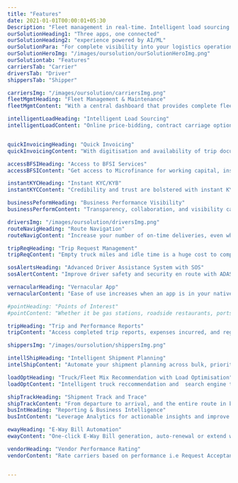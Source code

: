 ```yaml
---
title: "Features"
date: 2021-01-01T00:00:01+05:30 
Description: "Fleet management in real-time. Intelligent load sourcing. Quick invoicing and access to microfinance, instant KYC/KYB and operational transparency."
ourSolutionHeading1: "Three apps, one connected"
ourSolutionHeading2: "experience powered by AI/ML"
ourSolutionPara: "For complete visibility into your logistics operations"
ourSolutionHeroImg: "/images/oursolution/ourSolutionHeroImg.png"
ourSolutiontab: "Features"
carriersTab: "Carrier"
driversTab: "Driver"
shippersTab: "Shipper"

carriersImg: "/images/oursolution/carriersImg.png"
fleetMgmtHeading: "Fleet Management & Maintenance"
fleetMgmtContent: "With a central dashboard that provides complete fleet visibility, manage and maintain your fleet with near Real-Time alerts and notifications."

intelligentLoadHeading: "Intelligent Load Sourcing"
intelligentLoadContent: "Online price-bidding, contract carriage options, and load-truck matching based on routes of operation help to intelligently optimise loads."


quickInvoicingHeading: "Quick Invoicing"
quickInvoicingContent: "With digitisation and availability of trip documents online, payment processing is faster. Improve your working-capital cycles, hassle-free."

accessBFSIHeading: "Access to BFSI Services"
accessBFSIContent: "Get access to Microfinance for working capital, insurance, and spares purchase. Also, find Vehicle and Driver insurance at low premiums."

instantKYCHeading: "Instant KYC/KYB"
instantKYCContent: "Credibility and trust are bolstered with instant KYC. Verify documents for forgeries and manipulations, to maintain your brand's reputation."

businessPeformHeading: "Business Performance Visibility"
businessPerformContent: "Transparency, collaboration, and visibility can improve your logistics operation exponentially. Track performance, in Real-Time."

driversImg: "/images/oursolution/driversImg.png"
routeNavigHeading: "Route Navigation"
routeNavigContent: "Increase your number of on-time deliveries, even when there are multiple-drop points. Prioritized navigation optimizes your routes."

tripReqHeading: "Trip Request Management"
tripReqContent: "Empty truck miles and idle time is a huge cost to companies. Enable drivers to get instant trip alerts for nearby loads and improve your earnings."

sosAlertsHeading: "Advanced Driver Assistance System with SOS"
sosAlertContent: "Improve driver safety and security en route with ADAS and get Points of Interest data such as gas stations, roadside restaurants, ports, various points of interest are mapped with directions, distance, and route. With SOS get quick access to help during medical, vehicle, or road-accident emergency."

vernacularHeading: "Vernacular App"
vernacularContent: "Ease of use increases when an app is in your native language. App content is provided in English and multiple Indic languages."

#pointHeading: "Points of Interest"
#pointContent: "Whether it be gas stations, roadside restaurants, ports, various points of interest are mapped with directions, distance, and route."

tripHeading: "Trip and Performance Reports" 
tripContent: "Access completed trip reports, expenses incurred, and regular performance reports. Rating system helps in performance analysis and improvement."

shippersImg: "/images/oursolution/shippersImg.png"

intellShipHeading: "Intelligent Shipment Planning"
intelShipContent: "Automate your shipment planning across bulk, priority, scheduled, and instant bookings with multiple dispatch modules like Full Truck Load(FTL), Less than Truck Load(LTL), Milkrun,etc."

loadOptHeading: "Truck/Fleet Mix Recommendation with Load Optimisation"
loadOptContent: "Intelligent truck reccommendation and  search engine that allocates loads to the best-match trucks. Efficiently utilise fleet capacity with maximum load allocation per truck."

shipTrackHeading: "Shipment Track and Trace"
shipTrackContent: "From departure to arrival, and the entire route in between. All relevant stakeholders are empowered with tracking visibility and deviation alerts, in Real-Time with route tracing."
busIntHeading: "Reporting & Business Intelligence" 
busIntContent: "Leverage Analytics for actionable insights and improve your business/operational performance with SLA tracking & dynamic KPI-based reporting."

ewayHeading: "E-Way Bill Automation" 
ewayContent: "One-click E-Way Bill generation, auto-renewal or extend with pre-emptive alerts.Reduces multiple data entries and elliminates human error."

vendorHeading: "Vendor Performance Rating" 
vendorContent: "Rate carriers based on performance i.e Request Acceptance Rate, Ontime Vs. Delayed Arrivals, Truck Turn-Around Time, and more. Promote a productive logistics ecosystem."


---
```


